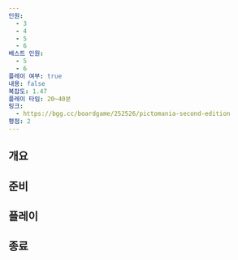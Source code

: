 ```yaml
---
인원:
  - 3
  - 4
  - 5
  - 6
베스트 인원:
  - 5
  - 6
플레이 여부: true
내용: false
복잡도: 1.47
플레이 타임: 20~40분
링크:
  - https://bgg.cc/boardgame/252526/pictomania-second-edition
평점: 2
---
```

## 개요
## 준비
## 플레이
## 종료